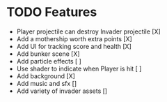 # TODO Features

- Player projectile can destroy Invader projectile [X]
- Add a mothership worth extra points [X]
- Add UI for tracking score and health [X]
- Add bunker scene [X]
- Add particle effects [ ]
- Use shader to indicate when Player is hit [ ]
- Add background [X]
- Add music and sfx []
- Add variety of invader assets []
